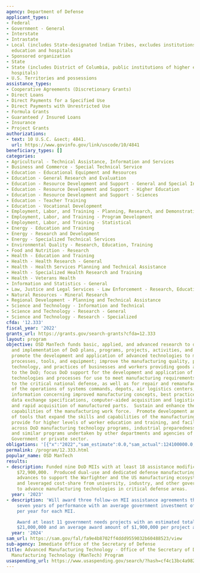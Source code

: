 ```yaml
---
agency: Department of Defense
applicant_types:
- Federal
- Government - General
- Interstate
- Intrastate
- Local (includes State-designated lndian Tribes, excludes institutions of higher
  education and hospitals
- Sponsored organization
- State
- State (includes District of Columbia, public institutions of higher education and
  hospitals)
- U.S. Territories and possessions
assistance_types:
- Cooperative Agreements (Discretionary Grants)
- Direct Loans
- Direct Payments for a Specified Use
- Direct Payments with Unrestricted Use
- Formula Grants
- Guaranteed / Insured Loans
- Insurance
- Project Grants
authorizations:
- text: 10 U.S.C. &sect; 4841.
  url: https://www.govinfo.gov/link/uscode/10/4841
beneficiary_types: []
categories:
- Agricultural - Technical Assistance, Information and Services
- Business and Commerce - Special Technical Service
- Education - Educational Equipment and Resources
- Education - General Research and Evaluation
- Education - Resource Development and Support - General and Special Interest Organizations
- Education - Resource Development and Support - Higher Education
- Education - Resource Development and Support - Sciences
- Education - Teacher Training
- Education - Vocational Development
- Employment, Labor, and Training - Planning, Research, and Demonstration
- Employment, Labor, and Training - Program Development
- Employment, Labor, and Training - Statistical
- Energy - Education and Training
- Energy - Research and Development
- Energy - Specialized Technical Services
- Environmental Quality - Research, Education, Training
- Food and Nutrition - Research
- Health - Education and Training
- Health - Health Research - General
- Health - Health Services Planning and Technical Assistance
- Health - Specialized Health Research and Training
- Health - Veterans Health
- Information and Statistics - General
- Law, Justice and Legal Services - Law Enforcement - Research, Education, Training
- Natural Resources - Mineral Research
- Regional Development - Planning and Technical Assistance
- Science and Technology - Information and Technical
- Science and Technology - Research - General
- Science and Technology - Research - Specialized
cfda: '12.333'
fiscal_year: '2022'
grants_url: https://grants.gov/search-grants?cfda=12.333
layout: program
objective: OSD ManTech funds basic, applied, and advanced research to direct the development
  and implementation of DoD plans, programs, projects, activities, and policies that
  promote the development and application of advanced technologies to manufacturing
  processes, tools, and equipment; improve the manufacturing quality, productivity,
  technology, and practices of businesses and workers providing goods and services
  to the DoD; focus DoD support for the development and application of advanced manufacturing
  technologies and processes for use to meet manufacturing requirements that are essential
  to the critical national defense, as well as for repair and remanufacturing in support
  of the operations of systems commands, depots, air logistics centers, and shipyards.  Disseminate
  information concerning improved manufacturing concepts, best practices, product
  data exchange specifications, computer-aided acquisition and logistics support,
  and rapid acquisition of manufactured parts.  Sustain and enhance the skills and
  capabilities of the manufacturing work force.  Promote development and dissemination
  of tools that expand the skills and capabilities of the manufacturing work force,
  provide for higher levels of worker education and training, and facilitate coordination
  across DoD manufacturing technology programs, industrial preparedness programs,
  and similar programs undertaken by other departments and agencies of the Federal
  Government or private sector.
obligations: '[{"x":"2022","sam_estimate":0.0,"sam_actual":124100000.0,"usa_spending_actual":0.0},{"x":"2023","sam_estimate":471420000.0,"sam_actual":0.0,"usa_spending_actual":0.0},{"x":"2024","sam_estimate":83140000.0,"sam_actual":0.0,"usa_spending_actual":7052813.0}]'
permalink: /program/12.333.html
popular_name: OSD ManTech
results:
- description: Funded nine DoD MIIs with at least 18 assistance modifications totaling
    $72,900,000.  Produced dual-use and dedicated defense manufacturing technology
    advances to support the Warfighter and the US manufacturing ecosystem.  MIIs assembled
    and leveraged cost-share from university, industry, and other government partners
    to advance manufacturing technologies in critical defense areas.
  year: '2023'
- description: 'Will award three follow-on MII assistance agreements that average
    seven years of performance with an average government investment of $5,600,000
    per year for each MII.

    Award at least 11 government needs projects with an estimated total amount of
    $21,000,000 and an average award amount of $1,900,000 per project award.'
  year: '2024'
sam_url: https://sam.gov/fal/fa9e4b8702ff4ddd9559032b60488523/view
sub-agency: Immediate Office of the Secretary of Defense
title: Advanced Manufacturing Technology - Office of the Secretary of Defense (OSD),
  Manufacturing Technology (ManTech) Program
usaspending_url: https://www.usaspending.gov/search/?hash=cf4c13bc4a982488fecffff0d3344f42
---
```

